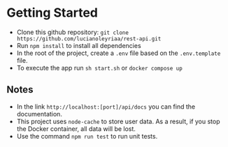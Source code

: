 # Getting Started
- Clone this github repository: `git clone https://github.com/lucianoleyriaa/rest-api.git`
- Run `npm install` to install all dependencies
- In the root of the project, create a `.env` file based on the `.env.template` file.
- To execute the app run `sh start.sh` or `docker compose up`

## Notes
- In the link `http://localhost:[port]/api/docs` you can find the documentation.  
- This project uses `node-cache` to store user data. As a result, if you stop the Docker container, all data will be lost.
- Use the command `npm run test` to run unit tests.